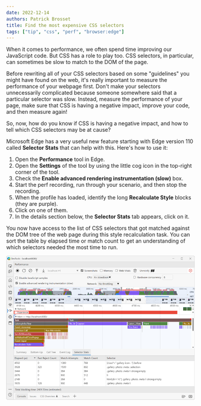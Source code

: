 ```yaml
---
date: 2022-12-14
authors: Patrick Brosset
title: Find the most expensive CSS selectors
tags: ["tip", "css", "perf", "browser:edge"]
---
```


When it comes to performance, we often spend time improving our JavaScript code. But CSS has a role to play too.
CSS selectors, in particular, can sometimes be slow to match to the DOM of the page.

Before rewriting all of your CSS selectors based on some "guidelines" you might have found on the web, it's really important to measure the performance of your webpage first. Don't make your selectors unnecessarily complicated because someone somewhere said that a particular selector was slow. Instead, measure the performance of your page, make sure that CSS is having a negative impact, improve your code, and then measure again!

So, now, how do you know if CSS is having a negative impact, and how to tell which CSS selectors may be at cause?

Microsoft Edge has a very useful new feature starting with Edge version 110 called **Selector Stats** that can help with this. Here's how to use it:

1. Open the **Performance** tool in Edge.
1. Open the **Settings** of the tool by using the little cog icon in the top-right corner of the tool.
1. Check the **Enable advanced rendering instrumentation (slow)** box.
1. Start the perf recording, run through your scenario, and then stop the recording.
1. When the profile has loaded, identify the long **Recalculate Style** blocks (they are purple).
1. Click on one of them.
1. In the details section below, the **Selector Stats** tab appears, click on it.

You now have access to the list of CSS selectors that got matched against the DOM tree of the web page during this style recalculation task. You can sort the table by elapsed time or match count to get an understanding of which selectors needed the most time to run.

![The Edge DevTools Performance tool, showing a recorded profile with a selected Recalculate Style block, and the Selector Stats table below it.](../../assets/img/find-expensive-selectors.png)
